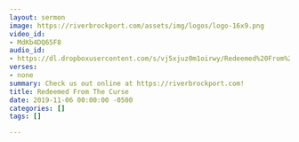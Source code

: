 ```yaml
---
layout: sermon
image: https://riverbrockport.com/assets/img/logos/logo-16x9.png
video_id:
- MdKb4DQ65F8
audio_id:
- https://dl.dropboxusercontent.com/s/vj5xjuz0m1oirwy/Redeemed%20From%20The%20Curse.mp3?dl=0
verses:
- none
summary: Check us out online at https://riverbrockport.com!
title: Redeemed From The Curse
date: 2019-11-06 00:00:00 -0500
categories: []
tags: []

---
```

